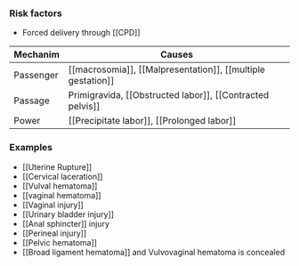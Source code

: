 ### Risk factors
- Forced delivery through [[CPD]] 

| Mechanim  | Causes                                                      |
| --------- | ----------------------------------------------------------- |
| Passenger | [[macrosomia]], [[Malpresentation]], [[multiple gestation]] |
| Passage   | Primigravida, [[Obstructed labor]], [[Contracted pelvis]]   |
| Power     | [[Precipitate labor]], [[Prolonged labor]]                  |

### Examples
- [[Uterine Rupture]] 
- [[Cervical laceration]]
- [[Vulval hematoma]] 
- [[vaginal hematoma]]
- [[Vaginal injury]] 
- [[Urinary bladder injury]]
- [[Anal sphincter]] injury
- [[Perineal injury]] 
- [[Pelvic hematoma]] 
- [[Broad ligament hematoma]] and Vulvovaginal hematoma is concealed

